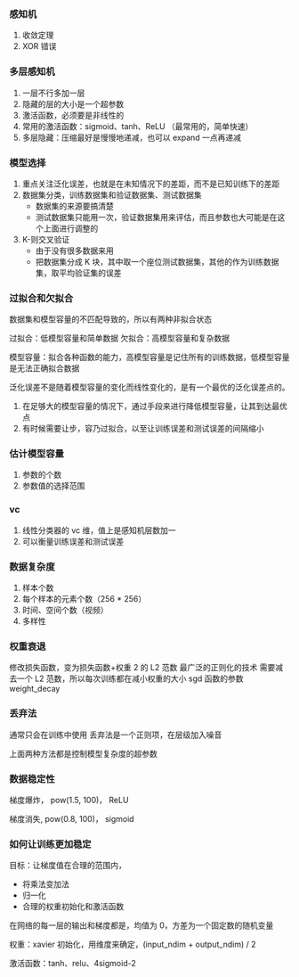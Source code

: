 ### 感知机

1. 收敛定理
2. XOR 错误

### 多层感知机

1. 一层不行多加一层
2. 隐藏的层的大小是一个超参数
3. 激活函数，必须要是非线性的
4. 常用的激活函数：sigmoid、tanh、ReLU （最常用的，简单快速）
5. 多层隐藏：压缩最好是慢慢地递减，也可以 expand 一点再递减

### 模型选择

1. 重点关注泛化误差，也就是在未知情况下的差距，而不是已知训练下的差距
2. 数据集分类，训练数据集和验证数据集、测试数据集
   - 数据集的来源要搞清楚
   - 测试数据集只能用一次，验证数据集用来评估，而且参数也大可能是在这个上面进行调整的
3. K-则交叉验证
   - 由于没有很多数据来用
   - 把数据集分成 K 块，其中取一个座位测试数据集，其他的作为训练数据集，取平均验证集的误差

### 过拟合和欠拟合

数据集和模型容量的不匹配导致的，所以有两种非拟合状态

过拟合：低模型容量和简单数据
欠拟合：高模型容量和复杂数据

模型容量：拟合各种函数的能力，高模型容量是记住所有的训练数据，低模型容量是无法正确拟合数据

泛化误差不是随着模型容量的变化而线性变化的，是有一个最优的泛化误差点的。

1. 在足够大的模型容量的情况下，通过手段来进行降低模型容量，让其到达最优点
2. 有时候需要让步，容乃过拟合，以至让训练误差和测试误差的间隔缩小

### 估计模型容量

1. 参数的个数
2. 参数值的选择范围

### vc

1. 线性分类器的 vc 维，值上是感知机层数加一
2. 可以衡量训练误差和测试误差

### 数据复杂度

1. 样本个数
2. 每个样本的元素个数（256 \* 256）
3. 时间、空间个数（视频）
4. 多样性

### 权重衰退

修改损失函数，变为损失函数+权重 2 的 L2 范数
最广泛的正则化的技术
需要减去一个 L2 范数，所以每次训练都在减小权重的大小
sgd 函数的参数 weight_decay

### 丢弃法

通常只会在训练中使用
丢弃法是一个正则项，在层级加入噪音

上面两种方法都是控制模型复杂度的超参数

### 数据稳定性

梯度爆炸， pow(1.5, 100)， ReLU

梯度消失, pow(0.8, 100)， sigmoid

### 如何让训练更加稳定

目标：让梯度值在合理的范围内，

- 将乘法变加法
- 归一化
- 合理的权重初始化和激活函数

在网络的每一层的输出和梯度都是，均值为 0，方差为一个固定数的随机变量

权重：xavier 初始化，用维度来确定，(input_ndim + output_ndim) / 2

激活函数：tanh、relu、4sigmoid-2
